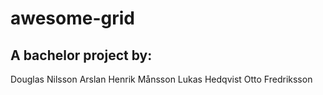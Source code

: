 # awesome-grid

<h2>A bachelor project by:</h2>
Douglas Nilsson Arslan
Henrik Månsson
Lukas Hedqvist
Otto Fredriksson
